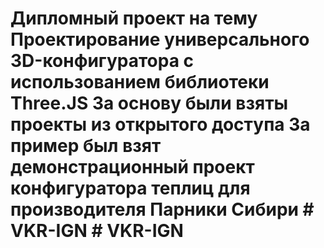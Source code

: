 # Дипломный проект на тему Проектирование универсального 3D-конфигуратора с использованием библиотеки Three.JS За основу были взяты проекты из открытого доступа За пример был взят демонстрационный проект конфигуратора теплиц для производителя Парники Сибири # VKR-IGN # VKR-IGN
